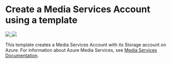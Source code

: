 # Create a Media Services Account using a template

<a href="https://portal.azure.com/#create/Microsoft.Template/uri/https%3A%2F%2Fraw.githubusercontent.com%2Fmathieu-benoit%2Fazure-quickstart-templates%2Fmathieu-benoit%2Fadd-101-media-services-create%2F101-media-services-create%2Fazuredeploy.json" target="_blank">
    <img src="http://azuredeploy.net/deploybutton.png"/>
</a>
<a href="http://armviz.io/#/?load=https%3A%2F%2Fraw.githubusercontent.com%2Fmathieu-benoit%2Fazure-quickstart-templates%2Fmathieu-benoit%2Fadd-101-media-services-create%2F101-media-services-create%2Fazuredeploy.json" target="_blank">
    <img src="http://armviz.io/visualizebutton.png"/>
</a>

This template creates a Media Services Account with its Storage account on Azure.
For information about Azure Media Services, see [Media Services Documentation](https://docs.microsoft.com/en-us/azure/media-services/).
